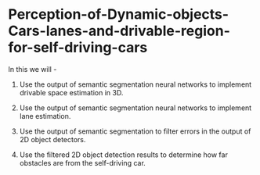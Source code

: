 # Perception-of-Dynamic-objects-Cars-lanes-and-drivable-region-for-self-driving-cars

In this we will - 

1. Use the output of semantic segmentation neural networks to implement drivable space estimation in 3D.

2. Use the output of semantic segmentation neural networks to implement lane estimation.

3. Use the output of semantic segmentation to filter errors in the output of 2D object detectors.

4. Use the filtered 2D object detection results to determine how far obstacles are from the self-driving car.
